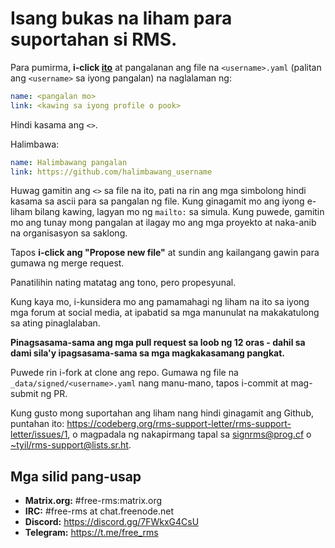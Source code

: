 # Isang bukas na liham para suportahan si RMS.

Para pumirma, **i-click [ito](https://github.com/rms-support-letter/rms-support-letter.github.io/new/master/_data/signed)** at pangalanan ang file na `<username>.yaml` (palitan ang `<username>` sa iyong pangalan) na naglalaman ng:

```yaml
name: <pangalan mo>
link: <kawing sa iyong profile o pook>
```

Hindi kasama ang `<>`.

Halimbawa:
```yaml
name: Halimbawang pangalan
link: https://github.com/halimbawang_username
```

Huwag gamitin ang `<>` sa file na ito, pati na rin ang mga simbolong hindi kasama sa ascii para sa pangalan ng file. 
Kung ginagamit mo ang iyong e-liham bilang kawing, lagyan mo ng `mailto:` sa simula. 
Kung puwede, gamitin mo ang tunay mong pangalan at ilagay mo ang mga proyekto at naka-anib na organisasyon sa saklong.

Tapos **i-click ang "Propose new file"** at sundin ang kailangang gawin para gumawa ng merge request.

Panatilihin nating matatag ang tono, pero propesyunal.

Kung kaya mo, i-kunsidera mo ang pamamahagi ng liham na ito sa iyong mga forum at social media, at ipabatid sa mga manunulat na makakatulong sa ating pinaglalaban.

**Pinagsasama-sama ang mga pull request sa loob ng 12 oras - dahil sa dami sila'y ipagsasama-sama sa mga magkakasamang pangkat.**

Puwede rin i-fork at clone ang repo. Gumawa ng file na `_data/signed/<username>.yaml` nang manu-mano, tapos i-commit at mag-submit ng PR.

Kung gusto mong suportahan ang liham nang hindi ginagamit ang Github, puntahan ito: https://codeberg.org/rms-support-letter/rms-support-letter/issues/1,
o magpadala ng nakapirmang tapal sa [signrms@prog.cf](mailto:signrms@prog.cf) o [~tyil/rms-support@lists.sr.ht](mailto:~tyil/rms-support@lists.sr.ht).

## Mga silid pang-usap

- **Matrix.org:** #free-rms:matrix.org
- **IRC:** #free-rms at chat.freenode.net
- **Discord:** https://discord.gg/7FWkxG4CsU
- **Telegram:** https://t.me/free_rms
